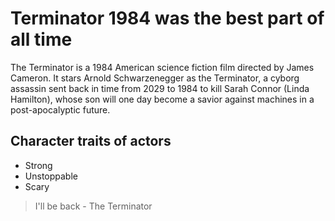 # Terminator 1984 was the best part of all time

The Terminator is a 1984 American science fiction film directed by James Cameron. It stars 
Arnold Schwarzenegger as the Terminator, a cyborg assassin sent back in time from 2029 to 
1984 to kill Sarah Connor (Linda Hamilton), whose son will one day become a savior against 
machines in a post-apocalyptic future.

## Character traits of actors
* Strong
* Unstoppable 
* Scary 

> I'll be back - The Terminator